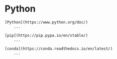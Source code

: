 # Python

```{glossary}
[Python](https://www.python.org/doc/)
    ...

[pip](https://pip.pypa.io/en/stable/)
    ...

[conda](https://conda.readthedocs.io/en/latest/)
    ...
```
